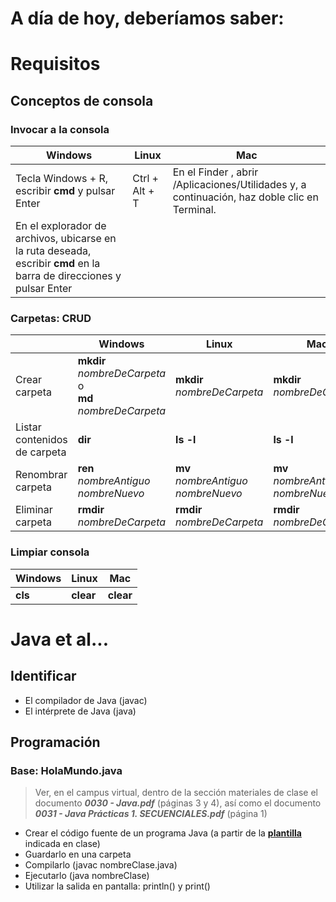 # A día de hoy, deberíamos saber:

# Requisitos

## Conceptos de consola

### Invocar a la consola

|Windows|Linux|Mac
|-|-|-
|Tecla Windows + R, escribir **cmd** y pulsar Enter|Ctrl + Alt + T|En el Finder , abrir /Aplicaciones/Utilidades y, a continuación, haz doble clic en Terminal.
|En el explorador de archivos, ubicarse en la ruta deseada, escribir **cmd** en la barra de direcciones y pulsar Enter||


### Carpetas: CRUD

| |Windows|Linux|Mac
|-|-|-|-
| Crear carpeta| **mkdir** *nombreDeCarpeta* <br> o <br> **md** *nombreDeCarpeta*| **mkdir** *nombreDeCarpeta*|**mkdir** *nombreDeCarpeta*
| Listar contenidos de carpeta| **dir**| **ls -l**| **ls -l**
| Renombrar carpeta| **ren** *nombreAntiguo nombreNuevo* | **mv** *nombreAntiguo nombreNuevo*| **mv** *nombreAntiguo nombreNuevo*
| Eliminar carpeta| **rmdir** *nombreDeCarpeta*| **rmdir** *nombreDeCarpeta*| **rmdir** *nombreDeCarpeta*|


### Limpiar consola
|Windows|Linux|Mac
|-|-|-
|**cls**|**clear**|**clear**
# Java et al...

## Identificar

- El compilador de Java (javac)
- El intérprete de Java (java)

## Programación

### Base: HolaMundo.java

> Ver, en el campus virtual, dentro de la sección materiales de clase el documento ***0030 - Java.pdf*** (páginas 3 y 4), así como el documento ***0031 - Java Prácticas 1. SECUENCIALES.pdf*** (página 1)

- Crear el código fuente de un programa Java (a partir de la [**plantilla**](plantilla.md) indicada en clase)
- Guardarlo en una carpeta
- Compilarlo (javac nombreClase.java)
- Ejecutarlo (java nombreClase)
- Utilizar la salida en pantalla: println() y print()